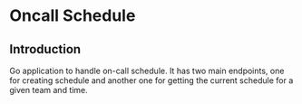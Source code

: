 # Oncall Schedule

## Introduction

Go application to handle on-call schedule. It has two main endpoints, one for creating
schedule and another one for getting the current schedule for a given team and time.
